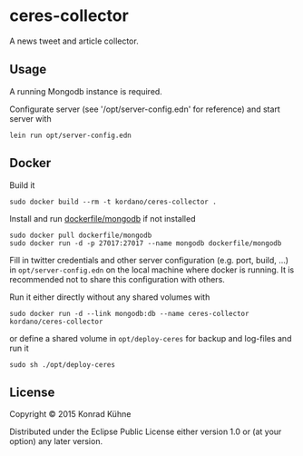 # ceres-collector

A news tweet and article collector.

## Usage

A running Mongodb instance is required.

Configurate server (see '/opt/server-config.edn' for reference) and start server with

```
lein run opt/server-config.edn
```
## Docker

Build it
```
sudo docker build --rm -t kordano/ceres-collector .
```

Install and run [dockerfile/mongodb](https://index.docker.io/u/dockerfile/mongodb/ "dockerfile/mongodb") if not installed
```
sudo docker pull dockerfile/mongodb 
sudo docker run -d -p 27017:27017 --name mongodb dockerfile/mongodb
```

Fill in twitter credentials and other server configuration (e.g. port, build, ...) in `opt/server-config.edn` on the local machine where docker is running. It is recommended not to share this configuration with others.

Run it either directly without any shared volumes with
```
sudo docker run -d --link mongodb:db --name ceres-collector kordano/ceres-collector
```
or define a shared volume in `opt/deploy-ceres` for backup and log-files and run it
```
sudo sh ./opt/deploy-ceres
```


## License

Copyright © 2015 Konrad Kühne

Distributed under the Eclipse Public License either version 1.0 or (at
your option) any later version.
